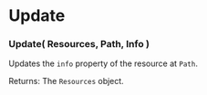 
# Update

### Update( Resources, Path, Info )

Updates the `info` property of the resource at `Path`.

Returns: The `Resources` object.
